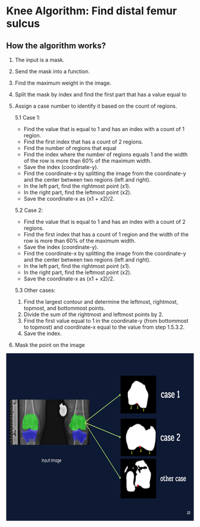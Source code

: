 # Knee Algorithm: Find distal femur sulcus
## How the algorithm works?
1. The input is a mask.
2. Send the mask into a function.
3. Find the maximum weight in the image.
4. Split the mask by index and find the first part that has a value equal to 
5. Assign a case number to identify it based on the count of regions.

    5.1 Case 1:
    - Find the value that is equal to 1 and has an index with a count of 1 region.
    - Find the first index that has a count of 2 regions.
    - Find the number of regions that equal 
    - Find the index where the number of regions equals 1 and the width of the row is more than 60% of the maximum width.
    - Save the index (coordinate-y).
    - Find the coordinate-x by splitting the image from the coordinate-y and the center between two regions (left and right).
    - In the left part, find the rightmost point (x1).
    - In the right part, find the leftmost point (x2).
    - Save the coordinate-x as (x1 + x2)/2.
    
    5.2 Case 2:
    - Find the value that is equal to 1 and has an index with a count of 2 regions.
    - Find the first index that has a count of 1 region and the width of the row is more than 60% of the maximum width.
    - Save the index (coordinate-y).
    - Find the coordinate-x by splitting the image from the coordinate-y and the center between two regions (left and right).
    - In the left part, find the rightmost point (x1).
    - In the right part, find the leftmost point (x2).
    - Save the coordinate-x as (x1 + x2)/2.

    5.3 Other cases:
    1. Find the largest contour and determine the leftmost, rightmost, topmost, and bottommost points.
    2. Divide the sum of the rightmost and leftmost points by 2.
    3. Find the first value equal to 1 in the coordinate-y (from bottommost to topmost) and coordinate-x equal to the value from step 1.5.3.2.
    4. Save the index.
6. Mask the point on the image

<p align="center">
<img src="https://github.com/Baimon664/Hip_Knee_Ankle/blob/main/images/distal_femur_sulcus.jpg" height="450">
</p>